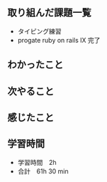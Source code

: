## 取り組んだ課題一覧
- タイピング練習
- progate ruby on rails IX 完了


## わかったこと

## 次やること

## 感じたこと

## 学習時間
- 学習時間　2h
- 合計　61h 30 min
